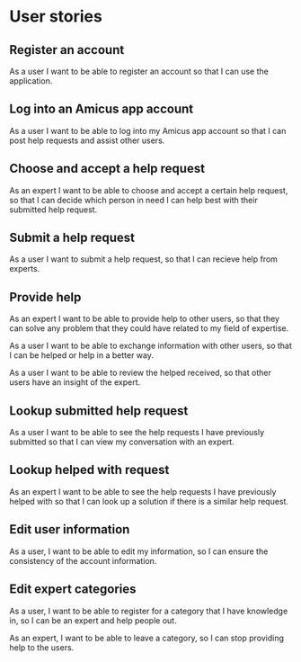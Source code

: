# User stories

## Register an account

As a user I want to be able to register an account so that I can use the application.

## Log into an Amicus app account

As a user I want to be able to log into my Amicus app account so that
 I can post help requests and assist other users.

## Choose and accept a help request 
As an expert I want to be able to choose and accept a certain help request, so that I can decide which person in need I can help best with their submitted help request.

## Submit a help request
As a user I want to submit a help request, so that I can recieve help from experts.

## Provide help
As an expert I want to be able to provide help to other users, so that they can solve any problem that they could have related to my field of expertise.

As a user I want to be able to exchange information with other users, so that I can be helped or help in a better way.

As a user I want to be able to review the helped received, so that other users have an insight of the expert.

## Lookup submitted help request

As a user I want to be able to see the help requests I have previously submitted so that I can view my conversation with an expert.

## Lookup helped with request

As an expert I want to be able to see the help requests I have previously helped with so that I can look up a solution if there is a similar help request.

## Edit user information

As a user, I want to be able to edit my information, so I can ensure the consistency of the account information.

## Edit expert categories

As a user, I want to be able to register for a category that I have knowledge in, so I can be an expert and help people out.

As an expert, I want to be able to leave a category, so I can stop providing help to the users.
